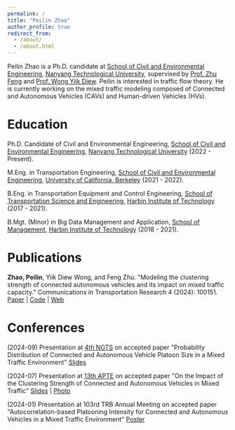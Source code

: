 ```yaml
---
permalink: /
title: "Peilin Zhao"
author_profile: true
redirect_from: 
  - /about/
  - /about.html
---
```


Peilin Zhao is a Ph.D. candidate at [School of Civil and Environmental Engineering](https://www.ntu.edu.sg/cee), [Nanyang Technological University](https://www.ntu.edu.sg/), supervised by [Prof. Zhu Feng](https://dr.ntu.edu.sg/cris/rp/rp00740) and [Prof. Wong Yiik Diew](https://dr.ntu.edu.sg/cris/rp/rp00667). Peilin is interested in traffic flow theory. He is currently working on the mixed traffic modeling composed of Connected and Autonomous Vehicles (CAVs) and Human-driven Vehicles (HVs).

Education
======
Ph.D. Candidate of Civil and Environmental Engineering, [School of Civil and Environmental Engineering](https://www.ntu.edu.sg/cee), [Nanyang Technological University](https://www.ntu.edu.sg/) (2022 - Present).

M.Eng. in Transportation Engineering, [School of Civil and Environmental Engineering](https://ce.berkeley.edu/), [University of California, Berkeley](https://www.berkeley.edu/) (2021 - 2022).

B.Eng. in Transportation Equipment and Control Engineering, [School of Transportation Science and Engineering](https://jtxy.hit.edu.cn/), [Harbin Institute of Technology](https://www.hit.edu.cn/) (2017 - 2021).

B.Mgt. (Minor) in Big Data Management and Application, [School of Management](https://som.hit.edu.cn/), [Harbin Institute of Technology](https://www.hit.edu.cn/) (2018 - 2021).

Publications
======
**Zhao, Peilin**, Yiik Diew Wong, and Feng Zhu. "Modeling the clustering strength of connected autonomous vehicles and its impact on mixed traffic capacity." Communications in Transportation Research 4 (2024): 100151. [Paper](https://doi.org/10.1016/j.commtr.2024.100151) | [Code](https://github.com/Jerry-zpl/API) | [Web](https://jerry-zpl.github.io/publication/2024-COMMTR-100151)

Conferences
======

(2024-09) Presentation at [4th NGTS](https://nextranspurdue.wixsite.com/ngts2024) on accepted paper "Probability Distribution of Connected and Autonomous Vehicle Platoon Size in a Mixed Traffic Environment" [Slides](http://jerry-zpl.github.io/files/NGTS-4_ZPL.pdf) 


(2024-07) Presentation at [13th APTE](https://apte2024.sg/) on accepted paper "On the Impact of the Clustering Strength of Connected and Autonomous Vehicles in Mixed Traffic" [Slides](http://jerry-zpl.github.io/files/2024APTE_ZPL.pdf) | [Photo](https://jerry-zpl.github.io/portfolio/APTE2024) 


(2024-01) Presentation at 103rd TRB Annual Meeting on accepted paper "Autocorrelation-based Platooning Intensity for Connected and Autonomous Vehicles in a Mixed Traffic Environment" [Poster](http://jerry-zpl.github.io/files/TRB_poster.pdf) 

<div id="clustrmaps-container" >
    <script type='text/javascript' id='clustrmaps' src='//cdn.clustrmaps.com/map_v2.js?cl=080808&w=a&t=tt&d=fI5_1M4FSN_Uy3FsJkkTxUMAaNnR-1019TrUClMwpLE&co=ffffff&cmo=3acc3a&cmn=ff5353&ct=080808'></script>
</div>

&nbsp;
